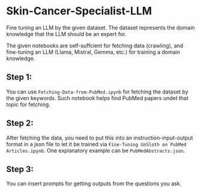 # Skin-Cancer-Specialist-LLM
Fine tuning an LLM by the given dataset. The dataset represents the domain knowledge that the LLM should be an expert for.

The given notebooks are self-suffcient for fetching data (crawling), and fine-tuning an LLM (Llama, Mistral, Gemma, etc.) for training a domain knowledge.

## Step 1:
You can use ```Fetching-Data-from-PubMed.ipynb``` for fetching the dataset by the given keywords. Such notebook helps find PubMed papers undet that topic for fetching.

## Step 2:
After fetching the data, you need to put this into an instruction-input-output format in a json file to let it be trained via ```Fine-Tuning UnSloth on PubMed Articles.ipynb```.
One explanatory example can be ```PubMedAbstracts.json```.

## Step 3: 
You can insert prompts for getting outputs from the questions you ask.
